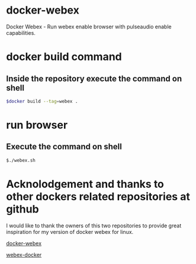 # docker-webex
Docker Webex - Run webex enable browser with pulseaudio enable capabilities.

# docker build command
## Inside the repository execute the command on shell

```bash
$docker build --tag=webex .
```

# run browser
## Execute the command on shell

```bash
$./webex.sh
```
# Acknolodgement and thanks to other dockers related repositories at github
I would like to thank the owners of this two repositories to provide great inspiration for my version of docker webex for linux.

[docker-webex](https://github.com/fgsch/docker-webex)

[webex-docker](https://github.com/diyan/webex-docker)
